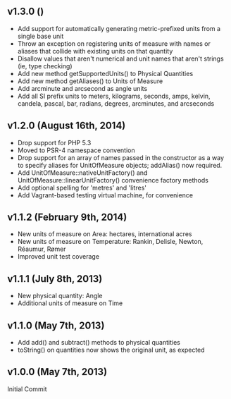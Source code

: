 ## v1.3.0 ()
- Add support for automatically generating metric-prefixed units from a single base unit
- Throw an exception on registering units of measure with names or aliases that collide with existing units on that quantity
- Disallow values that aren't numerical and unit names that aren't strings (ie, type checking)
- Add new method getSupportedUnits() to Physical Quantities
- Add new method getAliases() to Units of Measure
- Add arcminute and arcsecond as angle units
- Add all SI prefix units to meters, kilograms, seconds, amps, kelvin, candela, pascal, bar, radians, degrees, arcminutes, and arcseconds

## v1.2.0 (August 16th, 2014)
- Drop support for PHP 5.3
- Moved to PSR-4 namespace convention
- Drop support for an array of names passed in the constructor as a way to specify aliases for UnitOfMeasure objects; addAlias() now required.
- Add UnitOfMeasure::nativeUnitFactory() and UnitOfMeasure::linearUnitFactory() convenience factory methods
- Add optional spelling for 'metres' and 'litres'
- Add Vagrant-based testing virtual machine, for convenience

## v1.1.2 (February 9th, 2014)
 - New units of measure on Area: hectares, international acres
 - New units of measure on Temperature: Rankin, Delisle, Newton, Réaumur, Rømer
 - Improved unit test coverage

## v1.1.1 (July 8th, 2013)
 - New physical quantity: Angle
 - Additional units of measure on Time

## v1.1.0 (May 7th, 2013)
 - Add add() and subtract() methods to physical quantities
 - toString() on quantities now shows the original unit, as expected

## v1.0.0 (May 7th, 2013)
Initial Commit
